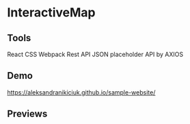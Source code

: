 # InteractiveMap


## Tools
React
CSS
Webpack
Rest API
JSON placeholder API by AXIOS

## Demo
https://aleksandranikiciuk.github.io/sample-website/

## Previews
